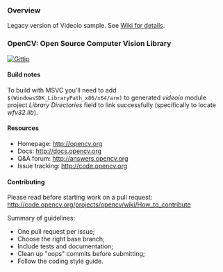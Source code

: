 ### Overview
Legacy version of Videoio sample.
See [Wiki for details](https://github.com/MSOpenTech/opencv/wiki/Branches).

### OpenCV: Open Source Computer Vision Library

[![Gittip](http://img.shields.io/gittip/OpenCV.png)](https://www.gittip.com/OpenCV/)

#### Build notes

To build with MSVC you'll need to add ```$(WindowsSDK_LibraryPath_x86/x64/arm)``` to generated *videoio* module project *Library Directories* field to link successfully (specifically to locate *wfv32.lib*).

#### Resources

* Homepage: <http://opencv.org>
* Docs: <http://docs.opencv.org>
* Q&A forum: <http://answers.opencv.org>
* Issue tracking: <http://code.opencv.org>

#### Contributing

Please read before starting work on a pull request: <http://code.opencv.org/projects/opencv/wiki/How_to_contribute>

Summary of guidelines:

* One pull request per issue;
* Choose the right base branch;
* Include tests and documentation;
* Clean up "oops" commits before submitting;
* Follow the coding style guide.
